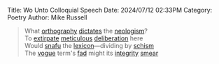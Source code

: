 Title: Wo Unto Colloquial Speech
Date: 2024/07/12 02:33PM
Category: Poetry
Author: Mike Russell

> What [orthography](https://www.merriam-webster.com/dictionary/orthography) [dictates](https://www.merriam-webster.com/dictionary/dictates) the [neologism](https://www.merriam-webster.com/dictionary/neologism)?<br>
To [extirpate](https://www.merriam-webster.com/dictionary/extirpate) [meticulous](https://www.merriam-webster.com/dictionary/meticulous) [deliberation](https://www.merriam-webster.com/dictionary/deliberation) here<br>
Would [snafu](https://www.merriam-webster.com/dictionary/snafu) the [lexicon](https://www.merriam-webster.com/dictionary/lexicon)—dividing by [schism](https://www.merriam-webster.com/dictionary/schism)<br>
The [vogue](https://www.merriam-webster.com/dictionary/vogue) term's [fad](https://www.merriam-webster.com/dictionary/fad) might its [integrity](https://www.merriam-webster.com/dictionary/integrity) [smear](https://www.merriam-webster.com/dictionary/smear)
